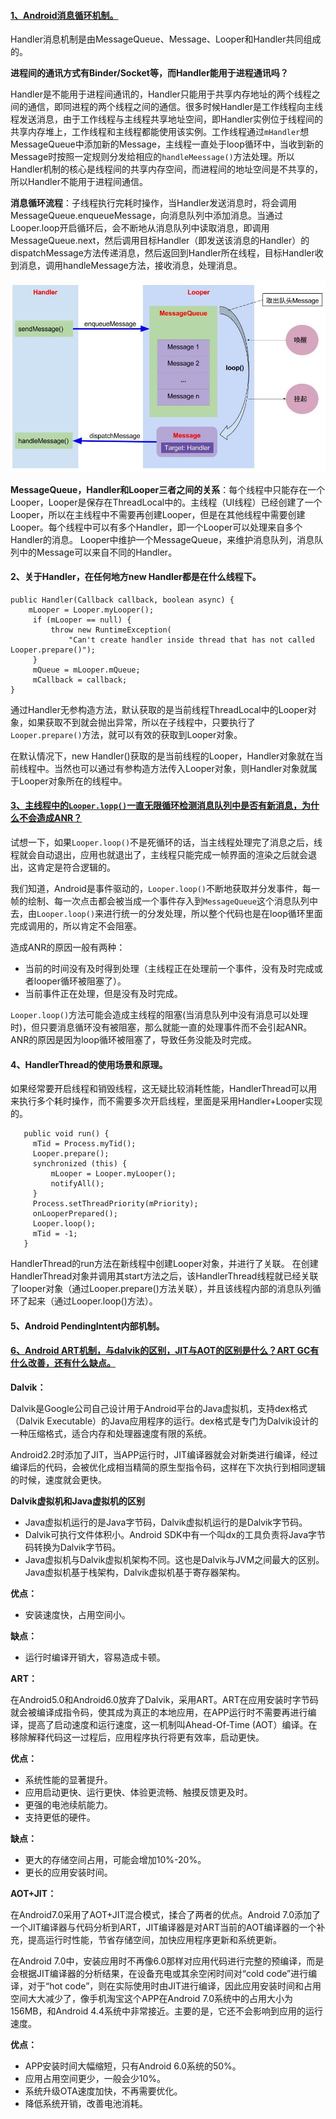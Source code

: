 #### [1、Android消息循环机制。](http://gityuan.com/android/#33-handler)

   Handler消息机制是由MessageQueue、Message、Looper和Handler共同组成的。   
   
   **进程间的通讯方式有Binder/Socket等，而Handler能用于进程通讯吗？**
   
   Handler是不能用于进程间通讯的，Handler只能用于共享内存地址的两个线程之间的通信，即同进程的两个线程之间的通信。很多时候Handler是工作线程向主线程发送消息，由于工作线程与主线程共享地址空间，即Handler实例位于线程间的共享内存堆上，工作线程和主线程都能使用该实例。工作线程通过`mHandler`想MessageQueue中添加新的Message，主线程一直处于loop循环中，当收到新的Message时按照一定规则分发给相应的`handleMeessage()`方法处理。所以Handler机制的核心是线程间的共享内存空间，而进程间的地址空间是不共享的，所以Handler不能用于进程间通信。   
   
   **消息循环流程**：子线程执行完耗时操作，当Handler发送消息时，将会调用MessageQueue.enqueueMessage，向消息队列中添加消息。当通过Looper.loop开启循环后，会不断地从消息队列中读取消息，即调用MessageQueue.next，然后调用目标Handler（即发送该消息的Handler）的dispatchMessage方法传递消息，然后返回到Handler所在线程，目标Handler收到消息，调用handleMessage方法，接收消息，处理消息。
   
   ![消息循环](https://github.com/chen-eugene/Android-Interview/blob/master/image/handler_java.jpg)
   
   **MessageQueue，Handler和Looper三者之间的关系**：每个线程中只能存在一个Looper，Looper是保存在ThreadLocal中的。主线程（UI线程）已经创建了一个Looper，所以在主线程中不需要再创建Looper，但是在其他线程中需要创建Looper。每个线程中可以有多个Handler，即一个Looper可以处理来自多个Handler的消息。 Looper中维护一个MessageQueue，来维护消息队列，消息队列中的Message可以来自不同的Handler。
   
#### 2、关于Handler，在任何地方new Handler都是在什么线程下。

   ```
   public Handler(Callback callback, boolean async) {
       mLooper = Looper.myLooper();
        if (mLooper == null) {
            throw new RuntimeException(
                "Can't create handler inside thread that has not called Looper.prepare()");
        }
        mQueue = mLooper.mQueue;
        mCallback = callback;
   }
   ```

   通过Handler无参构造方法，默认获取的是当前线程ThreadLocal中的Looper对象，如果获取不到就会抛出异常，所以在子线程中，只要执行了`Looper.prepare()`方法，就可以有效的获取到Looper对象。
   
   在默认情况下，new Handler()获取的是当前线程的Looper，Handler对象就在当前线程中。当然也可以通过有参构造方法传入Looper对象，则Handler对象就属于Looper对象所在的线程中。

#### [3、主线程中的`Looper.lopp()`一直无限循环检测消息队列中是否有新消息，为什么不会造成ANR？](https://www.jianshu.com/p/cfe50b8b0a41)

   试想一下，如果`Looper.loop()`不是死循环的话，当主线程处理完了消息之后，线程就会自动退出，应用也就退出了，主线程只能完成一帧界面的渲染之后就会退出，这肯定是符合逻辑的。
   
   我们知道，Android是事件驱动的，`Looper.loop()`不断地获取并分发事件，每一帧的绘制、每一次点击都会被当成一个事件存入到`MessageQueue`这个消息队列中去，由`Looper.loop()`来进行统一的分发处理，所以整个代码也是在loop循环里面完成调用的，所以肯定不会阻塞。
   
   造成ANR的原因一般有两种：
   - 当前的时间没有及时得到处理（主线程正在处理前一个事件，没有及时完成或者looper循环被阻塞了）。
   - 当前事件正在处理，但是没有及时完成。
   
   `Looper.loop()`方法可能会造成主线程的阻塞(当消息队列中没有消息可以处理时)，但只要消息循环没有被阻塞，那么就能一直的处理事件而不会引起ANR。ANR的原因是因为loop循环被阻塞了，导致任务没能及时完成。
   
#### 4、HandlerThread的使用场景和原理。

   如果经常要开启线程和销毁线程，这无疑比较消耗性能，HandlerThread可以用来执行多个耗时操作，而不需要多次开启线程，里面是采用Handler+Looper实现的。
   
   ```
      public void run() {
        mTid = Process.myTid();
        Looper.prepare();
        synchronized (this) {
            mLooper = Looper.myLooper();
            notifyAll();
        }
        Process.setThreadPriority(mPriority);
        onLooperPrepared();
        Looper.loop();
        mTid = -1;
      }
   ```
   HandlerThread的run方法在新线程中创建Looper对象，并进行了关联。 在创建HandlerThread对象并调用其start方法之后，该HandlerThread线程就已经关联了looper对象（通过Looper.prepare()方法关联），并且该线程内部的消息队列循环了起来（通过Looper.loop()方法）。
  
#### 5、Android PendingIntent内部机制。


#### [6、Android ART机制，与dalvik的区别，JIT与AOT的区别是什么？ART GC有什么改善，还有什么缺点。](https://lrh1993.gitbooks.io/android_interview_guide/content/android/basis/dalvik-art.html)

  **Dalvik：**
  
  Dalvik是Google公司自己设计用于Android平台的Java虚拟机，支持dex格式（Dalvik Executable）的Java应用程序的运行。dex格式是专门为Dalvik设计的一种压缩格式，适合内存和处理器速度有限的系统。
  
  Android2.2时添加了JIT，当APP运行时，JIT编译器就会对新类进行编译，经过编译后的代码，会被优化成相当精简的原生型指令码，这样在下次执行到相同逻辑的时候，速度就会更快。
  
  **Dalvik虚拟机和Java虚拟机的区别**
  
  - Java虚拟机运行的是Java字节码，Dalvik虚拟机运行的是Dalvik字节码。
  - Dalvik可执行文件体积小。Android SDK中有一个叫dx的工具负责将Java字节码转换为Dalvik字节码。
  - Java虚拟机与Dalvik虚拟机架构不同。这也是Dalvik与JVM之间最大的区别。Java虚拟机基于栈架构，Dalvik虚拟机基于寄存器架构。
  
  **优点：**
  
   - 安装速度快，占用空间小。
   
  **缺点：**
  
   - 运行时编译开销大，容易造成卡顿。
  
  
  **ART：**
  
  在Android5.0和Android6.0放弃了Dalvik，采用ART。ART在应用安装时字节码就会被编译成指令码，使其成为真正的本地应用，在APP运行时不需要再进行编译，提高了启动速度和运行速度，这一机制叫Ahead-Of-Time (AOT）编译。在移除解释代码这一过程后，应用程序执行将更有效率，启动更快。
  
  **优点：**
  
   - 系统性能的显著提升。
   - 应用启动更快、运行更快、体验更流畅、触摸反馈更及时。
   - 更强的电池续航能力。
   - 支持更低的硬件。
   
  **缺点：**
  
   - 更大的存储空间占用，可能会增加10%-20%。
   - 更长的应用安装时间。
   
   
  **AOT+JIT：**
   
   在Android7.0采用了AOT+JIT混合模式，揉合了两者的优点。Android 7.0添加了一个JIT编译器与代码分析到ART，JIT编译器是对ART当前的AOT编译器的一个补充，提高运行时性能，节省存储空间，加快应用程序更新和系统更新。
   
   在Android 7.0中，安装应用时不再像6.0那样对应用代码进行完整的预编译，而是会根据JIT编译器的分析结果，在设备充电或其余空闲时间对“cold code”进行编译，对于“hot code”，则在实际使用时由JIT进行编译，因此应用安装时间和占用空间大大减少了，像手机淘宝这个APP在Android 7.0系统中的占用大小为156MB，和Android 4.4系统中非常接近。主要的是，它还不会影响到应用的运行速度。
   
  **优点：**
   
   - APP安装时间大幅缩短，只有Android 6.0系统的50%。
   - 应用占用空间更少，一般会少10%。
   - 系统升级OTA速度加快，不再需要优化。   
   - 降低系统开销，改善电池消耗。
  

   
   
   
   
   
   
   
   
   
   
   
   
   
   
   
   
